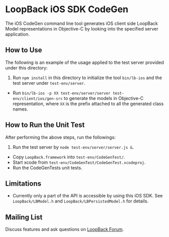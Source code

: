 # LoopBack iOS SDK CodeGen

The iOS CodeGen command line tool generates iOS client side LoopBack Model representations
in Objective-C by looking into the specified server application.

## How to Use

The following is an example of the usage applied to the test server provided under this directory:

 1. Run `npm install` in this directory to initialize the tool `bin/lb-ios` and the test server under `test-env/server`.
 *  Run `bin/lb-ios -p XX test-env/server/server test-env/client/ios/gen-src` 
 	to generate the models in Objective-C representation, 
 	where `XX` is the prefix attached to all the generated class names.

## How to Run the Unit Test

After performing the above steps, run the followings:

 1. Run the test server by `node test-env/server/server.js &`.
 *  Copy `LoopBack.framework` into `test-env/CodeGenTest/`.
 *  Start xcode from `test-env/CodeGenTest/CodeGenTest.xcodeproj`.
 *  Run the CodeGenTests unit tests.


## Limitations

 * Currently only a part of the API is accessible by using this iOS SDK.
 	See `LoopBack/LBModel.h` and `LoopBack/LBPersistedModel.h` for details.


## Mailing List

Discuss features and ask questions on [LoopBack Forum](https://groups.google.com/forum/#!forum/loopbackjs).